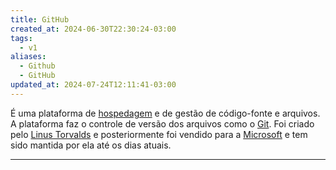 ```yaml
---
title: GitHub
created_at: 2024-06-30T22:30:24-03:00
tags:
  - v1
aliases:
  - Github
  - GitHub
updated_at: 2024-07-24T12:11:41-03:00
---
```


É uma plataforma de [hospedagem](../07/2024-07-12-Hospedagem.md) e de gestão de código-fonte e arquivos. A plataforma faz o controle de versão dos arquivos como o [Git](_draft/2024/06/2024-06-30-Git.md). Foi criado pelo [Linus Torvalds](_insight/2024/07/2024-07-08-Linus_Torvalds.md) e posteriormente foi vendido para a [Microsoft](_insight/2024/07/2024-07-07-Microsoft.md) e tem sido mantida por ela até os dias atuais.

---